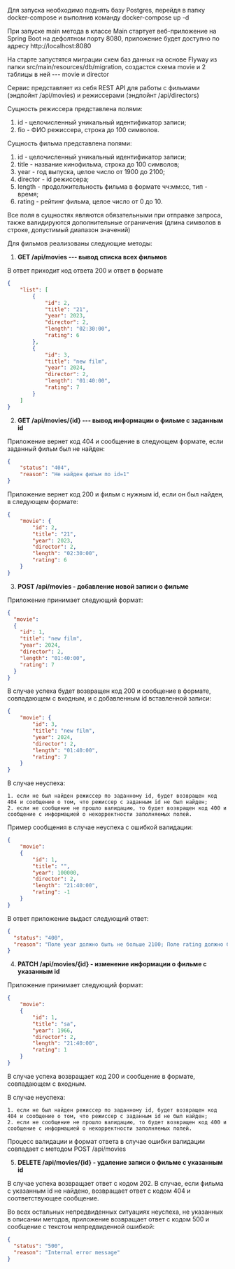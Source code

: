 Для запуска необходимо поднять базу Postgres, перейдя в папку docker-compose и выполнив команду docker-compose up -d 

При запуске main метода в классе Main стартует веб-приложение на Spring Boot на дефолтном порту 8080, приложение будет доступно по адресу http://localhost:8080

На старте запустятся миграции схем баз данных на основе Flyway из папки src/main/resources/db/migration, создастся схема movie и 2 таблицы в ней --- movie и director

Сервис представляет из себя REST API для работы с фильмами (эндпойнт /api/movies) и режиссерами (эндпойнт /api/directors)


Сущность режиссера представлена полями:
1. id - целочисленный уникальный идентификатор записи;
2. fio - ФИО режиссера, строка до 100 символов.

Сущность фильма представлена полями:
1. id - целочисленный уникальный идентификатор записи;
2. title - название кинофильма, строка до 100 символов;
3. year - год выпуска, целое число от 1900 до 2100;
4. director - id режиссера;
5. length - продолжительность фильма в формате чч:мм:сс, тип - время;
6. rating - рейтинг фильма, целое число от 0 до 10.

Все поля в сущностях являются обязательными при отправке запроса, также валидируются дополнительные ограничения (длина символов в строке, допустимый диапазон значений)

Для фильмов реализованы следующие методы:
1. **GET /api/movies --- вывод списка всех фильмов**

В ответ приходит код ответа 200 и ответ в формате 
```json
{
    "list": [
        {
            "id": 2,
            "title": "21",
            "year": 2023,
            "director": 2,
            "length": "02:30:00",
            "rating": 6
        },
        {
            "id": 3,
            "title": "new film",
            "year": 2024,
            "director": 2,
            "length": "01:40:00",
            "rating": 7
        }
    ]
}
```

2. **GET /api/movies/{id} --- вывод информации о фильме с заданным id**

Приложение вернет код 404 и сообщение в следующем формате, если заданный фильм был не найден:
```json
{
    "status": "404",
    "reason": "Не найден фильм по id=1"
}
```
Приложение вернет код 200 и фильм с нужным id, если он был найден, в следующем формате:
```json
{
    "movie": {
        "id": 2,
        "title": "21",
        "year": 2023,
        "director": 2,
        "length": "02:30:00",
        "rating": 6
    }
}
```

3. **POST /api/movies - добавление новой записи о фильме**

Приложение принимает следующий формат: 
```json
{
  "movie": 
  {
    "id": 1,
    "title": "new film",
    "year": 2024,
    "director": 2,
    "length": "01:40:00",
    "rating": 7
  }
}
```

В случае успеха будет возвращен код 200 и сообщение в формате, совпадающем с входным, и с добавленным id вставленной записи:
```json
{
    "movie": {
        "id": 3,
        "title": "new film",
        "year": 2024,
        "director": 2,
        "length": "01:40:00",
        "rating": 7
    }
}
```

В случае неуспеха:

    1. если не был найден режиссер по заданному id, будет возвращен код 404 и сообщение о том, что режиссер с заданным id не был найден;
    2. если не сообщение не прошло валидацию, то будет возвращен код 400 и сообщение с информацией о некорректности заполняемых полей.

Пример сообщения в случае неуспеха с ошибкой валидации:
```json
{
    "movie": 
    {
        "id": 1,
        "title": "",
        "year": 100000,
        "director": 2,
        "length": "21:40:00",
        "rating": -1
    }
}
```
В ответ приложение выдаст следующий ответ:
```json
{
  "status": "400",
  "reason": "Поле year должно быть не больше 2100; Поле rating должно быть не меньше 0; Поле title не должно быть пустым; "
}
```

4. **PATCH /api/movies/{id} - изменение информации о фильме с указанным id**

Приложение принимает следующий формат:
```json
{
    "movie": 
    {
        "id": 1,
        "title": "sa",
        "year": 1966,
        "director": 2,
        "length": "21:40:00",
        "rating": 1
    }
}
```

В случае успеха возвращает код 200 и сообщение в формате, совпадающем с входным.

В случае неуспеха:

    1. если не был найден режиссер по заданному id, будет возвращен код 404 и сообщение о том, что режиссер с заданным id не был найден;
    2. если не сообщение не прошло валидацию, то будет возвращен код 400 и сообщение с информацией о некорректности заполняемых полей.

Процесс валидации и формат ответа в случае ошибки валидации совпадает с методом POST /api/movies

5. **DELETE /api/movies/{id} - удаление записи о фильме с указанным id**

В случае успеха возвращает ответ с кодом 202.
В случае, если фильма с указанным id не найдено, возвращает ответ с кодом 404 и соответствующее сообщение.





Во всех остальных непредвиденных ситуациях неуспеха, не указанных в описании методов, приложение возвращает ответ с кодом 500 и сообщение с текстом непредвиденной ошибкой:
```json
{
  "status": "500",
  "reason": "Internal error message"
}
```
